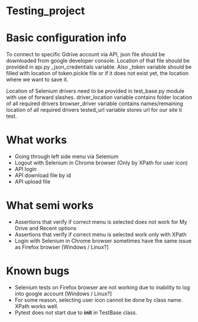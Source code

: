 # Testing_project

# Basic configuration info
To connect to specific Gdrive account via API, json file should be downloaded from google developer
console. Location of that file should be provided in api.py _json_credentials variable. Also _token variable should
be filled with location of token.pickle file or if it does not exist yet, the location where we want to save it.

Location of Selenium drivers need to be provided in test_base.py module with use of forward slashes.
driver_location variable contains folder location of all required drivers
browser_driver variable contains names/remaining location of all required drivers
tested_url variable stores url for our site ti test.

# What works
- Going through left side menu via Selenium
- Logout with Selenium in Chrome browser (Only by XPath for user icon)
- API login
- API download file by id
- API upload file

# What semi works
- Assertions that verify if correct menu is selected does not work for My Drive and Recent options
- Assertions that verify if correct menu is selected work only with XPath
- Login with Selenium in Chrome browser sometimes have the same issue as Firefox browser [Windows / Linux?]

# Known bugs
- Selenium tests on Firefox browser are not working due to inability to log into google account [Windows / Linux?]
- For some reason, selecting user icon cannot be done by class name. XPath works well.
- Pytest does not start due to __init__ in TestBase class.